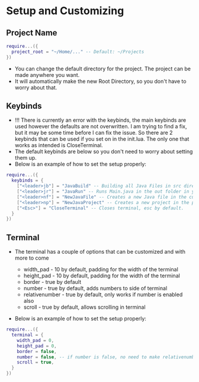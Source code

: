 # Setup and Customizing

## Project Name

```lua
require...({
  project_root = "~/Home/..." -- Default: ~/Projects
})
```

* You can change the default directory for the project. The project can be made anywhere you want.
* It will automatically make the new Root Directory, so you don't have to worry about that.

## Keybinds
* !!! There is currently an error with the keybinds, the main keybinds are used however the defaults are not overwritten. I am trying to find a fix, but it may be some time before I can fix the issue. So there are 2 keybinds that can be used if you set on in the init.lua. The only one that works as intended is CloseTerminal.
* The default keybinds are below so you don't need to worry about setting them up. 
* Below is an example of how to set the setup properly:

```lua
require...({
  keybinds = {
    ["<leader>jb"] = "JavaBuild" -- Building all Java Files in src directory in.
    ["<leader>jr"] = "JavaRun" -- Runs Main.java in the out folder in your project_root
    ["<leader>nf"] = "NewJavaFile" -- Creates a new Java file in the current project src folder
    ["<leader>np"] = "NewJavaProject" -- Creates a new project in the project directory in the config, defaults to ~/Projects unless project_root is set
    ["<Esc>"] = "CloseTerminal" -- Closes terminal, esc by default. 
  }
})
```

## Terminal

- The terminal has a couple of options that can be customized and with more to come

  * width_pad - 10 by default, padding for the width of the terminal
  * height_pad - 10 by default, padding for the width of the terminal
  * border - true by default
  * number - true by default, adds numbers to side of terminal
  * relativenumber - true by default, only works if number is enabled also
  * scroll - true by default, allows scrolling in terminal

- Below is an example of how to set the setup properly:
```lua
require...({
  terminal = {
    width_pad = 0,
    height_pad = 0,
    border = false,
    number = false, -- if number is false, no need to make relativenumber false as well
    scroll = true,
  }
})
```
